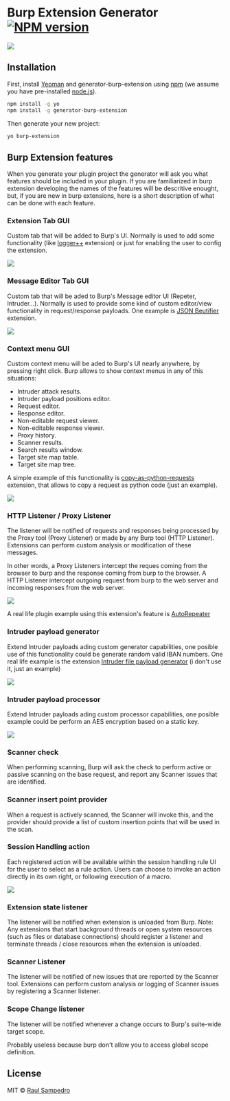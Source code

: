 # Burp Extension Generator [![NPM version][npm-image]][npm-url]


![](img/demo/demo.gif)

## Installation

First, install [Yeoman](http://yeoman.io) and generator-burp-extension using [npm](https://www.npmjs.com/) (we assume you have pre-installed [node.js](https://nodejs.org/)).

```bash
npm install -g yo
npm install -g generator-burp-extension
```

Then generate your new project:

```bash
yo burp-extension
```

## Burp Extension features

When you generate your plugin project the generator will ask you what
features should be included in your plugin. If you are familiarized in
burp extension developing the names of the features will be descritive 
enought, but, if you are new in burp extensions, here is a short 
description of what can be done with each feature.

### Extension Tab GUI

Custom tab that will be added to Burp's UI. Normally is used to add some 
functionality (like [logger++](https://github.com/PortSwigger/logger-plus-plus) extension) or just for enabling the user to config the
extension.

![](img/extension-tab-gui.png)

### Message Editor Tab GUI

Custom tab that will be aded to Burp's Message editor UI (Repeter, Intruder...).
Normally is used to provide some kind of custom editor/view functionality in 
request/response payloads. One example is [JSON Beutifier](https://github.com/PortSwigger/json-beautifier) extension.

![](img/message-editor-tab-gui.png)

### Context menu GUI

Custom context menu will be aded to Burp's UI nearly anywhere, by pressing right 
click. Burp allows to show context menus in any of this situations:

- Intruder attack results.
- Intruder payload positions editor.
- Request editor.
- Response editor.
- Non-editable request viewer.
- Non-editable response viewer.
- Proxy history.
- Scanner results.
- Search results window.
- Target site map table.
- Target site map tree.

A simple example of this functionality is [copy-as-python-requests](https://github.com/PortSwigger/copy-as-python-requests) 
extension, that allows to copy a request as python code (just an example).

![](img/context-menu-gui.png)

### HTTP Listener / Proxy Listener

The listener will be notified of requests and responses being processed by the Proxy 
tool (Proxy Listener) or made by any Burp tool (HTTP Listener). Extensions can perform custom analysis or modification of these messages.

In other words, a Proxy Listeners intercept the reques coming from the browser to burp and the response coming from burp to the browser. A HTTP Listener intercept outgoing request from burp to the web server and incoming responses from the web server.

![](img/proxy-http-listeners.png)

A real life plugin example using this extension's feature is 
[AutoRepeater](https://github.com/nccgroup/AutoRepeater)

### Intruder payload generator

Extend Intruder payloads ading custom generator capabilities, one posible use of this
functionality could be generate random valid IBAN numbers. One real life example is
the extension [Intruder file payload generator](https://github.com/PortSwigger/intruder-file-payload-generator) (i don't use it, just an example)

![](img/intruder-payload-generator.png)

### Intruder payload processor

Extend Intruder payloads ading custom processor capabilities, one posible example 
could be perform an AES encryption based on a static key.

![](img/intruder-payload-processor.png)

### Scanner check

When performing scanning, Burp will ask the check to perform active or 
passive scanning on the base request, and report any Scanner issues that 
are identified.

### Scanner insert point provider

When a request is actively scanned, the Scanner will invoke this, 
and the provider should provide a list of custom insertion points that 
will be used in the scan.

### Session Handling action 

Each registered action will be available within the session handling rule 
UI for the user to select as a rule action. Users can choose to invoke an
action directly in its own right, or following execution of a macro.

![](img/session-handling-action.png)

### Extension state listener

The listener will be notified when extension is unloaded from Burp. 
Note: Any extensions that start background threads or open system 
resources (such as files or database connections) should register 
a listener and terminate threads / close resources when the extension 
is unloaded.

### Scanner Listener

The listener will be notified of new issues that are reported by 
the Scanner tool. Extensions can perform custom analysis or logging 
of Scanner issues by registering a Scanner listener.

### Scope Change listener

The listener will be notified whenever a change occurs to Burp's 
suite-wide target scope.

Probably useless because burp don't allow you to access global scope
definition.


## License

MIT © [Raul Sampedro](https://github.com/rsrdesarrollo)


[npm-image]: https://badge.fury.io/js/generator-burp-extension.svg
[npm-url]: https://npmjs.org/package/generator-burp-extension
